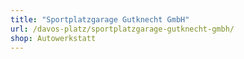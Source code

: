 ```yaml
---
title: "Sportplatzgarage Gutknecht GmbH"
url: /davos-platz/sportplatzgarage-gutknecht-gmbh/
shop: Autowerkstatt
---
```

